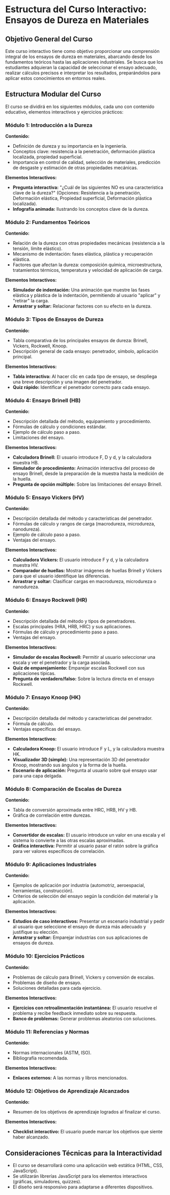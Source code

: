 # Estructura del Curso Interactivo: Ensayos de Dureza en Materiales

## Objetivo General del Curso

Este curso interactivo tiene como objetivo proporcionar una comprensión integral de los ensayos de dureza en materiales, abarcando desde los fundamentos teóricos hasta las aplicaciones industriales. Se busca que los estudiantes adquieran la capacidad de seleccionar el ensayo adecuado, realizar cálculos precisos e interpretar los resultados, preparándolos para aplicar estos conocimientos en entornos reales.

## Estructura Modular del Curso

El curso se dividirá en los siguientes módulos, cada uno con contenido educativo, elementos interactivos y ejercicios prácticos:

### Módulo 1: Introducción a la Dureza

**Contenido:**
- Definición de dureza y su importancia en la ingeniería.
- Conceptos clave: resistencia a la penetración, deformación plástica localizada, propiedad superficial.
- Importancia en control de calidad, selección de materiales, predicción de desgaste y estimación de otras propiedades mecánicas.

**Elementos Interactivos:**
- **Pregunta interactiva:** "¿Cuál de las siguientes NO es una característica clave de la dureza?" (Opciones: Resistencia a la penetración, Deformación elástica, Propiedad superficial, Deformación plástica localizada).
- **Infografía animada:** Ilustrando los conceptos clave de la dureza.

### Módulo 2: Fundamentos Teóricos

**Contenido:**
- Relación de la dureza con otras propiedades mecánicas (resistencia a la tensión, límite elástico).
- Mecanismo de indentación: fases elástica, plástica y recuperación elástica.
- Factores que afectan la dureza: composición química, microestructura, tratamientos térmicos, temperatura y velocidad de aplicación de carga.

**Elementos Interactivos:**
- **Simulador de indentación:** Una animación que muestre las fases elástica y plástica de la indentación, permitiendo al usuario "aplicar" y "retirar" la carga.
- **Arrastrar y soltar:** Relacionar factores con su efecto en la dureza.

### Módulo 3: Tipos de Ensayos de Dureza

**Contenido:**
- Tabla comparativa de los principales ensayos de dureza: Brinell, Vickers, Rockwell, Knoop.
- Descripción general de cada ensayo: penetrador, símbolo, aplicación principal.

**Elementos Interactivos:**
- **Tabla interactiva:** Al hacer clic en cada tipo de ensayo, se despliega una breve descripción y una imagen del penetrador.
- **Quiz rápido:** Identificar el penetrador correcto para cada ensayo.

### Módulo 4: Ensayo Brinell (HB)

**Contenido:**
- Descripción detallada del método, equipamiento y procedimiento.
- Fórmulas de cálculo y condiciones estándar.
- Ejemplo de cálculo paso a paso.
- Limitaciones del ensayo.

**Elementos Interactivos:**
- **Calculadora Brinell:** El usuario introduce F, D y d, y la calculadora muestra HB.
- **Simulador de procedimiento:** Animación interactiva del proceso de ensayo Brinell, desde la preparación de la muestra hasta la medición de la huella.
- **Pregunta de opción múltiple:** Sobre las limitaciones del ensayo Brinell.

### Módulo 5: Ensayo Vickers (HV)

**Contenido:**
- Descripción detallada del método y características del penetrador.
- Fórmulas de cálculo y rangos de carga (macrodureza, microdureza, nanodureza).
- Ejemplo de cálculo paso a paso.
- Ventajas del ensayo.

**Elementos Interactivos:**
- **Calculadora Vickers:** El usuario introduce F y d, y la calculadora muestra HV.
- **Comparador de huellas:** Mostrar imágenes de huellas Brinell y Vickers para que el usuario identifique las diferencias.
- **Arrastrar y soltar:** Clasificar cargas en macrodureza, microdureza o nanodureza.

### Módulo 6: Ensayo Rockwell (HR)

**Contenido:**
- Descripción detallada del método y tipos de penetradores.
- Escalas principales (HRA, HRB, HRC) y sus aplicaciones.
- Fórmulas de cálculo y procedimiento paso a paso.
- Ventajas del ensayo.

**Elementos Interactivos:**
- **Simulador de escalas Rockwell:** Permitir al usuario seleccionar una escala y ver el penetrador y la carga asociada.
- **Quiz de emparejamiento:** Emparejar escalas Rockwell con sus aplicaciones típicas.
- **Pregunta de verdadero/falso:** Sobre la lectura directa en el ensayo Rockwell.

### Módulo 7: Ensayo Knoop (HK)

**Contenido:**
- Descripción detallada del método y características del penetrador.
- Fórmula de cálculo.
- Ventajas específicas del ensayo.

**Elementos Interactivos:**
- **Calculadora Knoop:** El usuario introduce F y L, y la calculadora muestra HK.
- **Visualizador 3D (simple):** Una representación 3D del penetrador Knoop, mostrando sus ángulos y la forma de la huella.
- **Escenario de aplicación:** Pregunta al usuario sobre qué ensayo usar para una capa delgada.

### Módulo 8: Comparación de Escalas de Dureza

**Contenido:**
- Tabla de conversión aproximada entre HRC, HRB, HV y HB.
- Gráfica de correlación entre durezas.

**Elementos Interactivos:**
- **Convertidor de escalas:** El usuario introduce un valor en una escala y el sistema lo convierte a las otras escalas aproximadas.
- **Gráfica interactiva:** Permitir al usuario pasar el ratón sobre la gráfica para ver valores específicos de correlación.

### Módulo 9: Aplicaciones Industriales

**Contenido:**
- Ejemplos de aplicación por industria (automotriz, aeroespacial, herramientas, construcción).
- Criterios de selección del ensayo según la condición del material y la aplicación.

**Elementos Interactivos:**
- **Estudios de caso interactivos:** Presentar un escenario industrial y pedir al usuario que seleccione el ensayo de dureza más adecuado y justifique su elección.
- **Arrastrar y soltar:** Emparejar industrias con sus aplicaciones de ensayos de dureza.

### Módulo 10: Ejercicios Prácticos

**Contenido:**
- Problemas de cálculo para Brinell, Vickers y conversión de escalas.
- Problemas de diseño de ensayo.
- Soluciones detalladas para cada ejercicio.

**Elementos Interactivos:**
- **Ejercicios con retroalimentación instantánea:** El usuario resuelve el problema y recibe feedback inmediato sobre su respuesta.
- **Banco de problemas:** Generar problemas aleatorios con soluciones.

### Módulo 11: Referencias y Normas

**Contenido:**
- Normas internacionales (ASTM, ISO).
- Bibliografía recomendada.

**Elementos Interactivos:**
- **Enlaces externos:** A las normas y libros mencionados.

### Módulo 12: Objetivos de Aprendizaje Alcanzados

**Contenido:**
- Resumen de los objetivos de aprendizaje logrados al finalizar el curso.

**Elementos Interactivos:**
- **Checklist interactivo:** El usuario puede marcar los objetivos que siente haber alcanzado.

## Consideraciones Técnicas para la Interactividad

- El curso se desarrollará como una aplicación web estática (HTML, CSS, JavaScript).
- Se utilizarán librerías JavaScript para los elementos interactivos (gráficas, simuladores, quizzes).
- El diseño será responsivo para adaptarse a diferentes dispositivos.



